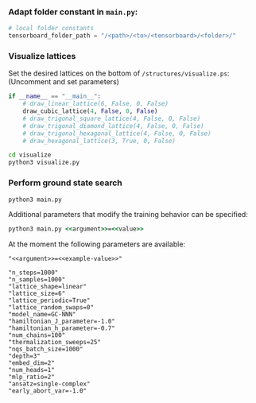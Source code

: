 ### Adapt folder constant in `main.py`:

```python
# local folder constants
tensorboard_folder_path = "/<path>/<to>/<tensorboard>/<folder>/"
```

### Visualize lattices

Set the desired lattices on the bottom of `/structures/visualize.ps`:
(Uncomment and set parameters)

```python
if __name__ == "__main__":
    # draw_linear_lattice(6, False, 0, False)
    draw_cubic_lattice(4, False, 0, False)
    # draw_trigonal_square_lattice(4, False, 0, False)
    # draw_trigonal_diamond_lattice(4, False, 0, False)
    # draw_trigonal_hexagonal_lattice(4, False, 0, False)
    # draw_hexagonal_lattice(3, True, 0, False)
```

```cmd
cd visualize
python3 visualize.py
```

### Perform ground state search

```cmd
python3 main.py
```

Additional parameters that modify the training behavior can be specified:

```cmd
python3 main.py <<argument>>=<<value>>
```

At the moment the following parameters are available:

```
"<<argument>>=<<example-value>>"

"n_steps=1000"
"n_samples=1000"
"lattice_shape=linear"
"lattice_size=6"
"lattice_periodic=True"
"lattice_random_swaps=0"
"model_name=GC-NNN"
"hamiltonian_J_parameter=-1.0"
"hamiltonian_h_parameter=-0.7"
"num_chains=100"
"thermalization_sweeps=25"
"nqs_batch_size=1000"
"depth=3"
"embed_dim=2"
"num_heads=1"
"mlp_ratio=2"
"ansatz=single-complex"
"early_abort_var=-1.0"
```
